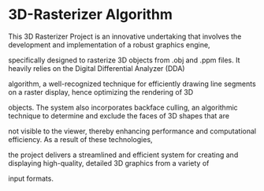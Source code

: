 # 3D-Rasterizer Algorithm

This 3D Rasterizer Project is an innovative undertaking that involves the development and implementation of a robust graphics engine,

specifically designed to rasterize 3D objects from .obj and .ppm files. It heavily relies on the Digital Differential Analyzer (DDA)

algorithm, a well-recognized technique for efficiently drawing line segments on a raster display, hence optimizing the rendering of 3D

objects. The system also incorporates backface culling, an algorithmic technique to determine and exclude the faces of 3D shapes that are

not visible to the viewer, thereby enhancing performance and computational efficiency. As a result of these technologies, 

the project delivers a streamlined and efficient system for creating and displaying high-quality, detailed 3D graphics from a variety of 

input formats.

